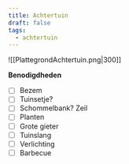 ```yaml
---
title: Achtertuin
draft: false
tags:
  - achtertuin
---
```

![[PlattegrondAchtertuin.png|300]]

**Benodigdheden**
- [ ] Bezem
- [ ] Tuinsetje?
- [ ] Schommelbank? Zeil
- [ ] Planten
- [ ] Grote gieter
- [ ] Tuinslang
- [ ] Verlichting
- [ ] Barbecue
